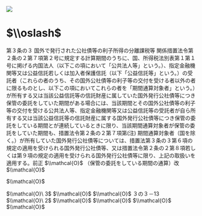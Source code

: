 ![](https://www.nta.go.jp/tmp/d72a1361-62d9-49ae-821b-952ea0116bd9/images/60ca8b09aed445ca59f47f8ba5362039a83bc6fe214c3f578924c8f4593ab3b6.jpg)

# $\\oslash$

第３条の３ 国外で発行された公社債等の利子所得の分離課税等 関係措置法令第２条の２第７項第２号に規定する計算期間のうちに、国、所得税法別表第１第１号に掲げる内国法人（以下この項において「公共法人等」という。）、指定金融機関等又は公益信託若しくは加入者保護信託（以下「公益信託等」という。）の受託者（これらの者のうち、その国外公社債等の利子等の交付を受ける者以外の者に限るものとし、以下この項においてこれらの者を「期間通算対象者」という。）が所有する又は当該公益信託等の信託財産に属していた国外発行公社債等につき保管の委託をしていた期間がある場合には、当該期間とその国外公社債等の利子等の交付を受ける公共法人等、指定金融機関等又は公益信託等の受託者が自ら所有する又は当該公益信託等の信託財産に属する国外発行公社債等につき保管の委託をしている期間とが連続しているときに限り、当該期間通算対象者が保管の委託をしていた期間も、措置法令第２条の２第７項第(注) 期間通算対象者（国を除く。）が所有していた国外発行公社債等については、措置法第３条の３第６項の規定の適用を受けられる国外発行公社債等、又は措置法令第２条の２第８項若しくは第９項の規定の適用を受けられる国外発行公社債等に限り、上記の取扱いを適用する。前正 $\\mathcal{O}$ （保管の委託をしている期間の通算）改$\\mathcal{O}$

$\\mathcal{O}$

$\\mathcal{O}\ 3$ $\\mathcal{O}$ $\\mathcal{O}$ ３の３－13 $\\mathcal{O}\ 2$ $\\mathcal{O}$ $\\mathcal{O}$ $\\mathcal{O}$ $\\mathcal{O}$
